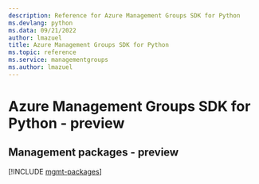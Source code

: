 ```yaml
---
description: Reference for Azure Management Groups SDK for Python
ms.devlang: python
ms.data: 09/21/2022
author: lmazuel
title: Azure Management Groups SDK for Python
ms.topic: reference
ms.service: managementgroups
ms.author: lmazuel
---
```

# Azure Management Groups SDK for Python - preview

## Management packages - preview
[!INCLUDE [mgmt-packages](management-groups-mgmt-index.md)]
